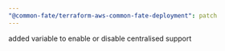 ```yaml
---
"@common-fate/terraform-aws-common-fate-deployment": patch
---
```


added variable to enable or disable centralised support
